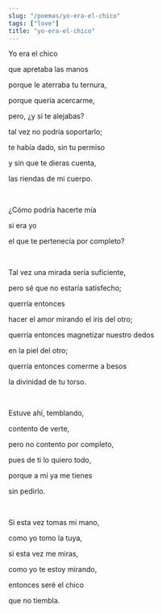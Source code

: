 ```yaml
---
slug: "/poemas/yo-era-el-chico"
tags: ["love"]
title: "yo-era-el-chico"
---
```

Yo era el chico

que apretaba las manos

porque le aterraba tu ternura,

porque quería acercarme,

pero, ¿y si te alejabas?

tal vez no podría soportarlo;

te había dado, sin tu permiso

y sin que te dieras cuenta,

las riendas de mi cuerpo.

&nbsp;

¿Cómo podría hacerte mía

si era yo

el que te pertenecía por completo?

&nbsp;

Tal vez una mirada sería suficiente,

pero sé que no estaría satisfecho;

querría entonces

hacer el amor mirando el iris del otro;

querría entonces magnetizar nuestro dedos

en la piel del otro;

querría entonces comerme a besos

la divinidad de tu torso.

&nbsp;

Estuve ahí, temblando,

contento de verte,

pero no contento por completo,

pues de ti lo quiero todo,

porque a mí ya me tienes

sin pedirlo.

&nbsp;

Si esta vez tomas mi mano,

como yo tomo la tuya,

si esta vez me miras,

como yo te estoy mirando,

entonces seré el chico

que no tiembla.
